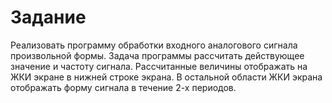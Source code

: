 # Задание
Реализовать программу обработки входного аналогового сигнала произвольной формы. Задача программы рассчитать действующее значение и частоту сигнала. Рассчитанные величины отображать на ЖКИ экране в нижней строке экрана. В остальной области ЖКИ экрана отображать форму сигнала в течение 2-х периодов.